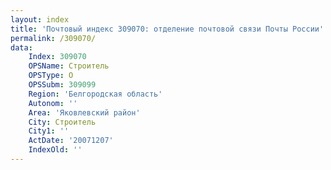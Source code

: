 ```yaml
---
layout: index
title: 'Почтовый индекс 309070: отделение почтовой связи Почты России'
permalink: /309070/
data:
    Index: 309070
    OPSName: Строитель
    OPSType: О
    OPSSubm: 309099
    Region: 'Белгородская область'
    Autonom: ''
    Area: 'Яковлевский район'
    City: Строитель
    City1: ''
    ActDate: '20071207'
    IndexOld: ''
---
```

